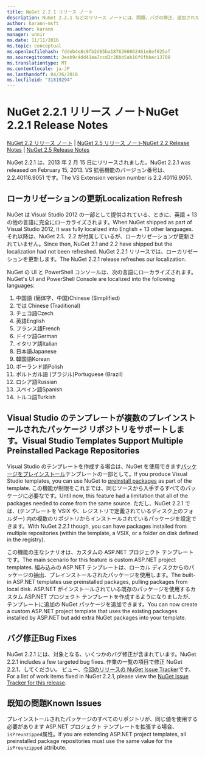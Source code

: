 ```yaml
---
title: NuGet 2.2.1 リリース ノート
description: NuGet 2.2.1 などのリリース ノートには、問題、バグの修正、追加された機能、および Dcr が知られています。
author: karann-msft
ms.author: karann
manager: unnir
ms.date: 11/11/2016
ms.topic: conceptual
ms.openlocfilehash: fddeb4e8c9fb2d85ba1876360862461e8ef025af
ms.sourcegitcommit: 3eab9c4dd41ea7ccd2c28bb5ab16f6fbbec13708
ms.translationtype: MT
ms.contentlocale: ja-JP
ms.lasthandoff: 04/26/2018
ms.locfileid: "31819294"
---
```

# <a name="nuget-221-release-notes"></a><span data-ttu-id="aba33-103">NuGet 2.2.1 リリース ノート</span><span class="sxs-lookup"><span data-stu-id="aba33-103">NuGet 2.2.1 Release Notes</span></span>

<span data-ttu-id="aba33-104">[NuGet 2.2 リリース ノート](../release-notes/nuget-2.2.md) | [NuGet 2.5 リリース ノート](../release-notes/nuget-2.5.md)</span><span class="sxs-lookup"><span data-stu-id="aba33-104">[NuGet 2.2 Release Notes](../release-notes/nuget-2.2.md) | [NuGet 2.5 Release Notes](../release-notes/nuget-2.5.md)</span></span>

<span data-ttu-id="aba33-105">NuGet 2.2.1 は、2013 年 2 月 15 日にリリースされました。</span><span class="sxs-lookup"><span data-stu-id="aba33-105">NuGet 2.2.1 was released on February 15, 2013.</span></span>  <span data-ttu-id="aba33-106">VS 拡張機能のバージョン番号は、2.2.40116.9051 です。</span><span class="sxs-lookup"><span data-stu-id="aba33-106">The VS Extension version number is 2.2.40116.9051.</span></span>

## <a name="localization-refresh"></a><span data-ttu-id="aba33-107">ローカリゼーションの更新</span><span class="sxs-lookup"><span data-stu-id="aba33-107">Localization Refresh</span></span>
<span data-ttu-id="aba33-108">NuGet は Visual Studio 2012 の一部として提供されている、ときに、英語 + 13 の他の言語に完全にローカライズされます。</span><span class="sxs-lookup"><span data-stu-id="aba33-108">When NuGet shipped as part of Visual Studio 2012, it was fully localized into English + 13 other languages.</span></span>  <span data-ttu-id="aba33-109">それ以降は、NuGet 2.1、2.2 が付属しているが、ローカリゼーションが更新されていません。</span><span class="sxs-lookup"><span data-stu-id="aba33-109">Since then, NuGet 2.1 and 2.2 have shipped but the localization had not been refreshed.</span></span>  <span data-ttu-id="aba33-110">NuGet 2.2.1 リリースでは、ローカリゼーションを更新します。</span><span class="sxs-lookup"><span data-stu-id="aba33-110">The NuGet 2.2.1 release refreshes our localization.</span></span>

<span data-ttu-id="aba33-111">NuGet の UI と PowerShell コンソールは、次の言語にローカライズされます。</span><span class="sxs-lookup"><span data-stu-id="aba33-111">NuGet's UI and PowerShell Console are localized into the following languages:</span></span>

1. <span data-ttu-id="aba33-112">中国語 (簡体字、中国)</span><span class="sxs-lookup"><span data-stu-id="aba33-112">Chinese (Simplified)</span></span>
1. <span data-ttu-id="aba33-113">では </span><span class="sxs-lookup"><span data-stu-id="aba33-113">Chinese (Traditional)</span></span>
1. <span data-ttu-id="aba33-114">チェコ語</span><span class="sxs-lookup"><span data-stu-id="aba33-114">Czech</span></span>
1. <span data-ttu-id="aba33-115">英語</span><span class="sxs-lookup"><span data-stu-id="aba33-115">English</span></span>
1. <span data-ttu-id="aba33-116">フランス語</span><span class="sxs-lookup"><span data-stu-id="aba33-116">French</span></span>
1. <span data-ttu-id="aba33-117">ドイツ語</span><span class="sxs-lookup"><span data-stu-id="aba33-117">German</span></span>
1. <span data-ttu-id="aba33-118">イタリア語</span><span class="sxs-lookup"><span data-stu-id="aba33-118">Italian</span></span>
1. <span data-ttu-id="aba33-119">日本語</span><span class="sxs-lookup"><span data-stu-id="aba33-119">Japanese</span></span>
1. <span data-ttu-id="aba33-120">韓国語</span><span class="sxs-lookup"><span data-stu-id="aba33-120">Korean</span></span>
1. <span data-ttu-id="aba33-121">ポーランド語</span><span class="sxs-lookup"><span data-stu-id="aba33-121">Polish</span></span>
1. <span data-ttu-id="aba33-122">ポルトガル語 (ブラジル)</span><span class="sxs-lookup"><span data-stu-id="aba33-122">Portuguese (Brazil)</span></span>
1. <span data-ttu-id="aba33-123">ロシア語</span><span class="sxs-lookup"><span data-stu-id="aba33-123">Russian</span></span>
1. <span data-ttu-id="aba33-124">スペイン語</span><span class="sxs-lookup"><span data-stu-id="aba33-124">Spanish</span></span>
1. <span data-ttu-id="aba33-125">トルコ語</span><span class="sxs-lookup"><span data-stu-id="aba33-125">Turkish</span></span>

## <a name="visual-studio-templates-support-multiple-preinstalled-package-repositories"></a><span data-ttu-id="aba33-126">Visual Studio のテンプレートが複数のプレインストールされたパッケージ リポジトリをサポートします。</span><span class="sxs-lookup"><span data-stu-id="aba33-126">Visual Studio Templates Support Multiple Preinstalled Package Repositories</span></span>
<span data-ttu-id="aba33-127">Visual Studio のテンプレートを作成する場合は、NuGet を使用できます[パッケージをプレインストール](../visual-studio-extensibility/visual-studio-templates.md)テンプレートの一部として。</span><span class="sxs-lookup"><span data-stu-id="aba33-127">If you produce Visual Studio templates, you can use NuGet to [preinstall packages](../visual-studio-extensibility/visual-studio-templates.md) as part of the template.</span></span>  <span data-ttu-id="aba33-128">この機能が制限をこれまでは、同じソースから入手するすべてのパッケージに必要なです。</span><span class="sxs-lookup"><span data-stu-id="aba33-128">Until now, this feature had a limitation that all of the packages needed to come from the same source.</span></span>  <span data-ttu-id="aba33-129">ただし、NuGet 2.2.1 では、(テンプレートを VSIX や、レジストリで定義されているディスク上のフォルダー) 内の複数のリポジトリからインストールされているパッケージを設定できます。</span><span class="sxs-lookup"><span data-stu-id="aba33-129">With NuGet 2.2.1 though, you can have packages installed from multiple repositories (within the template, a VSIX, or a folder on disk defined in the registry).</span></span>

<span data-ttu-id="aba33-130">この機能の主なシナリオは、カスタムの ASP.NET プロジェクト テンプレートです。</span><span class="sxs-lookup"><span data-stu-id="aba33-130">The main scenario for this feature is custom ASP.NET project templates.</span></span>  <span data-ttu-id="aba33-131">組み込みの ASP.NET テンプレートは、ローカル ディスクからのパッケージの抽出、プレインストールされたパッケージを使用します。</span><span class="sxs-lookup"><span data-stu-id="aba33-131">The built-in ASP.NET templates use preinstalled packages, pulling packages from local disk.</span></span>  <span data-ttu-id="aba33-132">ASP.NET がインストールされている既存のパッケージを使用するカスタム ASP.NET プロジェクト テンプレートを作成するようになりましたが、テンプレートに追加の NuGet パッケージを追加できます。</span><span class="sxs-lookup"><span data-stu-id="aba33-132">You can now create a custom ASP.NET project template that uses the existing packages installed by ASP.NET but add extra NuGet packages into your template.</span></span>

## <a name="bug-fixes"></a><span data-ttu-id="aba33-133">バグ修正</span><span class="sxs-lookup"><span data-stu-id="aba33-133">Bug Fixes</span></span>
<span data-ttu-id="aba33-134">NuGet 2.2.1 には、対象となる、いくつかのバグ修正が含まれています。</span><span class="sxs-lookup"><span data-stu-id="aba33-134">NuGet 2.2.1 includes a few targeted bug fixes.</span></span> <span data-ttu-id="aba33-135">作業の一覧の項目で修正 NuGet 2.2.1、してください。 ビュー、[今回のリリースの NuGet Issue Tracker](http://nuget.codeplex.com/workitem/list/advanced?keyword=&status=Closed&type=All&priority=All&release=NuGet%202.2.1&assignedTo=All&component=All&sortField=LastUpdatedDate&sortDirection=Descending&page=0)です。</span><span class="sxs-lookup"><span data-stu-id="aba33-135">For a list of work items fixed in NuGet 2.2.1, please view the [NuGet Issue Tracker for this release](http://nuget.codeplex.com/workitem/list/advanced?keyword=&status=Closed&type=All&priority=All&release=NuGet%202.2.1&assignedTo=All&component=All&sortField=LastUpdatedDate&sortDirection=Descending&page=0).</span></span>


## <a name="known-issues"></a><span data-ttu-id="aba33-136">既知の問題</span><span class="sxs-lookup"><span data-stu-id="aba33-136">Known Issues</span></span>

<span data-ttu-id="aba33-137">プレインストールされたパッケージのすべてのリポジトリが、同じ値を使用する必要があります ASP.NET プロジェクト テンプレートを拡張する場合、`isPreunzipped`属性。</span><span class="sxs-lookup"><span data-stu-id="aba33-137">If you are extending ASP.NET project templates, all preinstalled package repositories must use the same value for the `isPreunzipped` attribute.</span></span>
